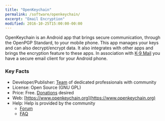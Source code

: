 ```yaml
---
title: "OpenKeychain"
permalink: /software/openkeychain/
excerpt: "Email Encryption"
modified: 2016-10-25T15:00:00-00:00
---
```


OpenKeychain is an Android app that brings secure communication, through the OpenPGP Standard, to your mobile phone. This app manages your keys and can also decrypt/encrypt data. It also integrates with other apps and brings the encryption feature to these apps. In association with [K-9 Mail](https://k9mail.github.io/) you have a secure email client for your Android phone.


### Key Facts

* Developer/Publisher: [Team](https://github.com/orgs/open-keychain/people) of dedicated professionals with community
* License: Open Source (GNU GPL)
* Price: Free. [Donations](https://www.openkeychain.org/) desired
* Web: [https://www.openkeychain.org](https://www.openkeychain.org)
* Help: Help is provided by the community
	* [Forum](https://lists.riseup.net/www/arc/openkeychain)
	* [FAQ](https://www.openkeychain.org/faq/)
